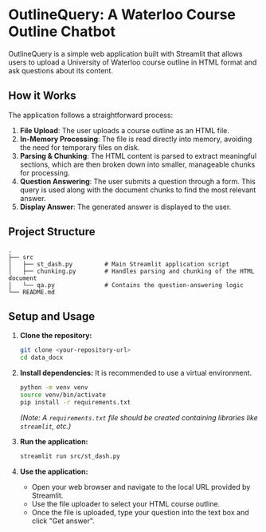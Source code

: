 # OutlineQuery: A Waterloo Course Outline Chatbot

OutlineQuery is a simple web application built with Streamlit that allows users to upload a University of Waterloo course outline in HTML format and ask questions about its content.

## How it Works

The application follows a straightforward process:

1.  **File Upload**: The user uploads a course outline as an HTML file.
2.  **In-Memory Processing**: The file is read directly into memory, avoiding the need for temporary files on disk.
3.  **Parsing & Chunking**: The HTML content is parsed to extract meaningful sections, which are then broken down into smaller, manageable chunks for processing.
4.  **Question Answering**: The user submits a question through a form. This query is used along with the document chunks to find the most relevant answer.
5.  **Display Answer**: The generated answer is displayed to the user.

## Project Structure

```
.
├── src
│   ├── st_dash.py         # Main Streamlit application script
│   ├── chunking.py        # Handles parsing and chunking of the HTML document
│   └── qa.py              # Contains the question-answering logic
└── README.md
```

## Setup and Usage

1.  **Clone the repository:**
    ```bash
    git clone <your-repository-url>
    cd data_docx
    ```

2.  **Install dependencies:**
    It is recommended to use a virtual environment.
    ```bash
    python -m venv venv
    source venv/bin/activate
    pip install -r requirements.txt
    ```
    *(Note: A `requirements.txt` file should be created containing libraries like `streamlit`, etc.)*

3.  **Run the application:**
    ```bash
    streamlit run src/st_dash.py
    ```

4.  **Use the application:**
    -   Open your web browser and navigate to the local URL provided by Streamlit.
    -   Use the file uploader to select your HTML course outline.
    -   Once the file is uploaded, type your question into the text box and click "Get answer".